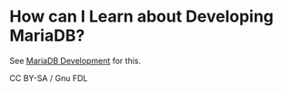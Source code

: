 
# How can I Learn about Developing MariaDB?

See [MariaDB Development](https://app.gitbook.com/s/WCInJQ9cmGjq1lsTG91E/training-and-tutorials/advanced-mariadb-articles/development-articles/) for this.


CC BY-SA / Gnu FDL


